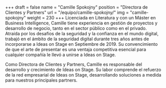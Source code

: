 +++
draft		= false
name		= "Camille Spokojny"
position 	= "Directora de Clientes y Partners"
url			= "/equipo/camille-spokojny/"
img			= "camille-spokojny"
weight		= 230
+++
Licenciada en Literatura y con un Máster en Business Intelligence, Camille tiene experiencia en gestión de proyectos y desarrollo de negocio, tanto en el sector público como en el privado. Atraída por los desafíos de la seguridad y la confianza en el mundo digital, trabajó en el ámbito de la seguridad digital durante tres años antes de incorporarse a Ideas on Stage en Septiembre de 2019. Su convencimiento de que el arte de presentar es una ventaja competitiva esencial para cualquier compañía le llevó a unirse a Ideas on Stage.

Como Directora de Clientes y Partners, Camille es responsable del desarrollo y crecimiento de Ideas on Stage. Su labor comprende el refuerzo de la red empresarial de Ideas on Stage, desarrollando soluciones a medida para nuestros principales partners.